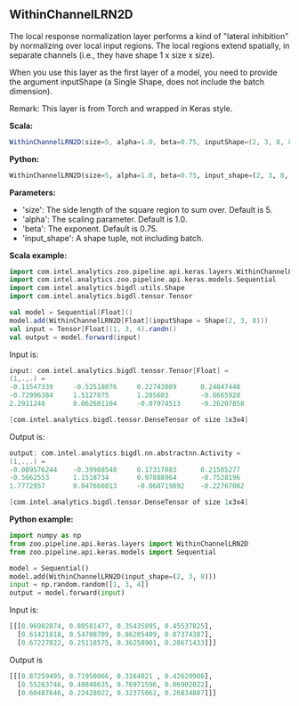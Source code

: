## **WithinChannelLRN2D**
The local response normalization layer performs a kind of "lateral inhibition" by normalizing over local input regions. The local regions extend spatially, in separate channels (i.e., they have shape 1 x size x size).

When you use this layer as the first layer of a model, you need to provide the argument inputShape (a Single Shape, does not include the batch dimension).

Remark: This layer is from Torch and wrapped in Keras style.

**Scala:**
```scala
WithinChannelLRN2D(size=5, alpha=1.0, beta=0.75, inputShape=(2, 3, 8, 8))
```
**Python:**
```python
WithinChannelLRN2D(size=5, alpha=1.0, beta=0.75, input_shape=(2, 3, 8, 8))
```

**Parameters:**

* 'size': The side length of the square region to sum over. Default is 5.
* 'alpha': The scaling parameter. Default is 1.0.
* 'beta': The exponent. Default is 0.75.
* 'input_shape': A shape tuple, not including batch.

**Scala example:**
```scala
import com.intel.analytics.zoo.pipeline.api.keras.layers.WithinChannelLRN2D
import com.intel.analytics.zoo.pipeline.api.keras.models.Sequential
import com.intel.analytics.bigdl.utils.Shape
import com.intel.analytics.bigdl.tensor.Tensor

val model = Sequential[Float]()
model.add(WithinChannelLRN2D[Float](inputShape = Shape(2, 3, 8)))
val input = Tensor[Float](1, 3, 4).randn()
val output = model.forward(input)
```
Input is:
```scala
input: com.intel.analytics.bigdl.tensor.Tensor[Float] =
(1,.,.) =
-0.11547339     -0.52518076     0.22743009      0.24847448
-0.72996384     1.5127875       1.285603        -0.8665928
2.2911248       0.062601104     -0.07974513     -0.26207858

[com.intel.analytics.bigdl.tensor.DenseTensor of size 1x3x4]
```
Output is:
```scala
output: com.intel.analytics.bigdl.nn.abstractnn.Activity =
(1,.,.) =
-0.089576244    -0.39988548     0.17317083      0.21585277
-0.5662553      1.1518734       0.97888964      -0.7528196
1.7772957       0.047666013     -0.060719892    -0.22767082

[com.intel.analytics.bigdl.tensor.DenseTensor of size 1x3x4]
```

**Python example:**
```python
import numpy as np
from zoo.pipeline.api.keras.layers import WithinChannelLRN2D
from zoo.pipeline.api.keras.models import Sequential

model = Sequential()
model.add(WithinChannelLRN2D(input_shape=(2, 3, 8)))
input = np.random.random([1, 3, 4])
output = model.forward(input)
```
Input is:
```python
[[[0.96982874, 0.80581477, 0.35435895, 0.45537825],
  [0.61421818, 0.54708709, 0.86205409, 0.07374387],
  [0.67227822, 0.25118575, 0.36258901, 0.28671433]]]
```
Output is
```python
[[[0.87259495, 0.71950066, 0.3164021 , 0.42620906],
  [0.55263746, 0.48848635, 0.76971596, 0.06902022],
  [0.60487646, 0.22428022, 0.32375062, 0.26834887]]]
```
